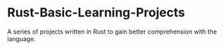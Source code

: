 # Rust-Basic-Learning-Projects
A series of projects written in Rust to gain better comprehension with the language. 
